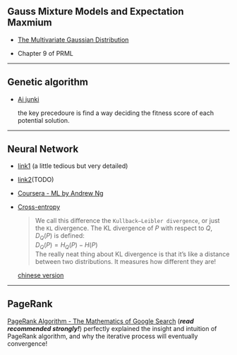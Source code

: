 ## Gauss Mixture Models and Expectation Maxmium

* [<font size="">The Multivariate Gaussian Distribution</font>](http://cs229.stanford.edu/section/gaussians.pdf)

* Chapter 9 of PRML

------------------------

## Genetic algorithm

* [Ai junki](http://www.ai-junkie.com/ga/intro/gat1.html)

    the key precedoure is find a way deciding the fitness score of each potential solution.

------------------------

## Neural Network

* [link1](http://neuralnetworksanddeeplearning.com/chap1.html#complete_zero) (a little tedious but very detailed)

* [link2](https://www.zybuluo.com/hanbingtao/note/476663)(TODO)

* [Coursera - ML by Andrew Ng](https://www.coursera.org/learn/machine-learning?authMode=login)

* [Cross-entropy](http://colah.github.io/posts/2015-09-Visual-Information/)

    >We call this difference the `Kullback–Leibler divergence`, or just the `KL` divergence. The KL divergence of $P$ with respect to $Q$, $D_Q(P)$ is defined:<br>
    $D_Q(P)=H_Q(P) - H(P)$<br>
    The really neat thing about KL divergence is that it’s like a distance between two distributions. It measures how different they are!

    [chinese version](http://studyai.site/2017/06/13/%E3%80%90%E7%BF%BB%E8%AF%91%E3%80%91%E8%A7%86%E8%A7%89%E4%BF%A1%E6%81%AF%E8%AE%BA/)

------------------------

## PageRank 

[PageRank Algorithm - The Mathematics of Google Search](http://www.math.cornell.edu/~mec/Winter2009/RalucaRemus/Lecture3/lecture3.html) (**_read recommended strongly!_**) perfectly explained the insight and intuition of PageRank algorithm, and why the iterative process will eventually convergence!